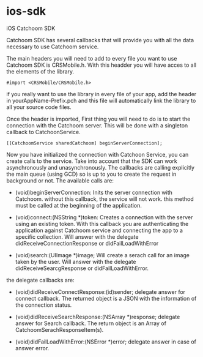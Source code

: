 ios-sdk
=======

iOS Catchoom SDK



Catchoom SDK has several callbacks that will provide you with all the data necessary to use Catchoom service. 

The main headers you will need to add to every file you want to use Catchoom SDK is CRSMobile.h. With this headder you will have acces to all the elements of the library. 

	#import <CRSMobile/CRSMobile.h>

if you really want to use the library in every file of your app, add the header in yourAppName-Prefix.pch and this file will automatically link the library to all your source code files.

Once the header is imported, First thing you will need to do is to start the connection with the Catchoom server. This will be done with a singleton callback to CatchoonService.

    [[CatchoomService sharedCatchoom] beginServerConnection];

Now you have initialized the connection with Catchoon Service, you can create calls to the service. Take into account that 
the SDK can work asynchronously and unasynchronously. The callbacks are calling explicitly  the main queue (using GCD) so is up to you to create the request in background or not.  The available calls are:

- (void)beginServerConnection: Inits the server connection with Catchoom. without this callback, the service will not work. this method must be called at the beginning of the application.

- (void)connect:(NSString *)token: Creates a connection with the server using an existing token. With this callback you are authenticating  the application against Catchoom service and connecting the app to a specific collection. Will answer with the delegate didReceiveConnectionResponse or didFailLoadWithError


- (void)search:(UIImage *)image; Will create a serach call for an image taken by the user. Will answer with the delegate didReceiveSearcgResponse or didFailLoadWithError.


the delegate callbacks are:

- (void)didReceiveConnectResponse:(id)sender; delegate answer for connect callback. The returned object is a JSON with the information of the connection status.

- (void)didReceiveSearchResponse:(NSArray *)response; delegate answer for Search callback. The return object is an Array of CatchoomSerachResponseItem(s). 

- (void)didFailLoadWithError:(NSError *)error; delegate answer in case of answer error.
